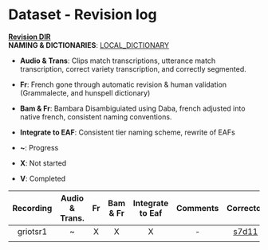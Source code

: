 # Dataset - Revision log

**[Revision DIR](./revision/new_eafs)**  
**NAMING & DICTIONARIES**:  [LOCAL_DICTIONARY](./DICTIONARY.md)

- **Audio & Trans**: Clips match transcriptions, utterance match transcription, correct variety transcription, and correctly segmented.
- **Fr**: French gone through automatic revision & human validation (Grammalecte, and hunspell dictionary)
- **Bam & Fr**: Bambara Disambiguiated using Daba, french adjusted into native french, consistent naming conventions.
- **Integrate to EAF**: Consistent tier naming scheme, rewrite of EAFs

- **~**: Progress
- **X**: Not started
- **V**: Completed

| Recording | Audio & Trans. | Fr | Bam & Fr | Integrate to Eaf | Comments | Corrector |
|:---------:|:--------------:|:--:|:--------:|:----------------:|:--------:|:---------:|
| griotsr1 | ~ | X | X | X | - | [s7d11](https://github.com/s7d11) |
||
